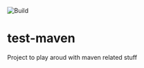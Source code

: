 ![Build](https://travis-ci.org/r1ckr/test-maven.svg?branch=master "Build Status")
# test-maven

Project to play aroud with maven related stuff
